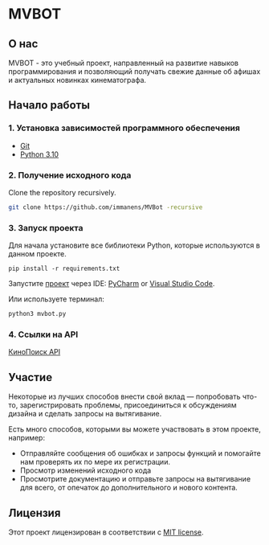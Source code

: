 # MVBOT

## О нас

MVBOT - это учебный проект, направленный на развитие навыков программирования и 
позволяющий получать свежие данные об афишах и актуальных новинках кинематографа.

## Начало работы

### 1.	Установка зависимостей программного обеспечения
* [Git](https://git-scm.com/downloads)
* [Python 3.10](https://www.python.org/)

### 2.	Получение исходного кода
Clone the repository recursively.

```sh
git clone https://github.com/immanens/MVBot -recursive
```

### 3. Запуск проекта

Для начала установите все библиотеки Python, которые используются в данном проекте.

```
pip install -r requirements.txt
```

Запустите [проект](mvbot.py) через IDE: [PyCharm](https://www.jetbrains.com/pycharm/) or [Visual Studio Code](https://code.visualstudio.com/).

Или используете терминал:

```sh
python3 mvbot.py
```

### 4.	Ссылки на API
[КиноПоиск API](https://kinopoisk.dev/)

## Участие
Некоторые из лучших способов внести свой вклад — попробовать что-то, зарегистрировать проблемы, присоединиться к обсуждениям дизайна и сделать запросы на вытягивание.

Есть много способов, которыми вы можете участвовать в этом проекте, например:

* Отправляйте сообщения об ошибках и запросы функций и помогайте нам проверять их по мере их регистрации.
* Просмотр изменений исходного кода
* Просмотрите документацию и отправьте запросы на вытягивание для всего, от опечаток до дополнительного и нового контента.

## Лицензия

Этот проект лицензирован в соответствии с [MIT license](LICENSE).